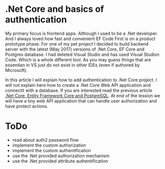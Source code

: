 # .Net Core and basics of authentication

My primary focus is frontend apps. Although I used to be a .Net developer. And I always loved how fast and convenient EF Code First is on a product prototype phase. For one of my pet project I decided to build backend server with the latest (May 2017) versions of .Net Core, EF Core and Postgres database. I had deleted Visual Studio and has used Visual Studion Code. Which is a whole different tool. As you may guess things that are essentian in VS just do not exist in other IDEs (even if authored by Microsoft).


In this article I will explain how to add authentication to .Net Core project. I will not explain here how to create a .Net Core Web API application and connectit with a database. If you are interested read the previous article [.Net Core, Entity Framework Core and PostgreSQL](../). At end of the lession we will have a tiny web API application that can handle user authorization and have protect actions.

# ToDo
* read about auth2 password flow
* implement the custom authorization
* implement the custom authentification
* use the .Net provided authorization mechanism
* use the .Net provided attribute authentification